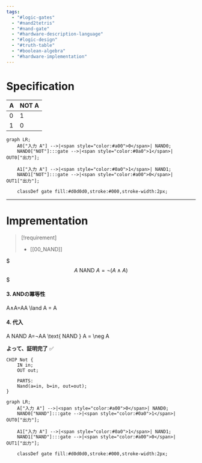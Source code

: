```yaml
---
tags:
  - "#logic-gates"
  - "#nand2tetris"
  - "#nand-gate"
  - "#hardware-description-language"
  - "#logic-design"
  - "#truth-table"
  - "#boolean-algebra"
  - "#hardware-implementation"
---
```

# Specification

|A|NOT A|
|---|---|
|0|1|
|1|0|

``` mermaid
graph LR;
    A0["入力 A"] -->|<span style="color:#a00">0</span>| NAND0;
    NAND0["NOT"]:::gate -->|<span style="color:#0a0">1</span>| OUT0["出力"];

    A1["入力 A"] -->|<span style="color:#0a0">1</span>| NAND1;
    NAND1["NOT"]:::gate -->|<span style="color:#a00">0</span>| OUT1["出力"];

    classDef gate fill:#d0d0d0,stroke:#000,stroke-width:2px;
```

---

# Imprementation

>[!requirement]
> -  [[00_NAND]]

$$$
A \text{ NAND } A = \neg (A \land A)
$$$


#### **3. ANDの冪等性**

A∧A=AA \land A = A

#### **4. 代入**

A NAND A=¬AA \text{ NAND } A = \neg A

**よって、証明完了** ✅

```hdl
CHIP Not {
    IN in;
    OUT out;
    
    PARTS:
    Nand(a=in, b=in, out=out);
}
```

```mermaid
graph LR;
    A["入力 A"] -->|<span style="color:#a00">0</span>| NAND0;
    NAND0["NAND"]:::gate -->|<span style="color:#0a0">1</span>| OUT0["出力"];

    A1["入力 A"] -->|<span style="color:#0a0">1</span>| NAND1;
    NAND1["NAND"]:::gate -->|<span style="color:#a00">0</span>| OUT1["出力"];

    classDef gate fill:#d0d0d0,stroke:#000,stroke-width:2px;
```

